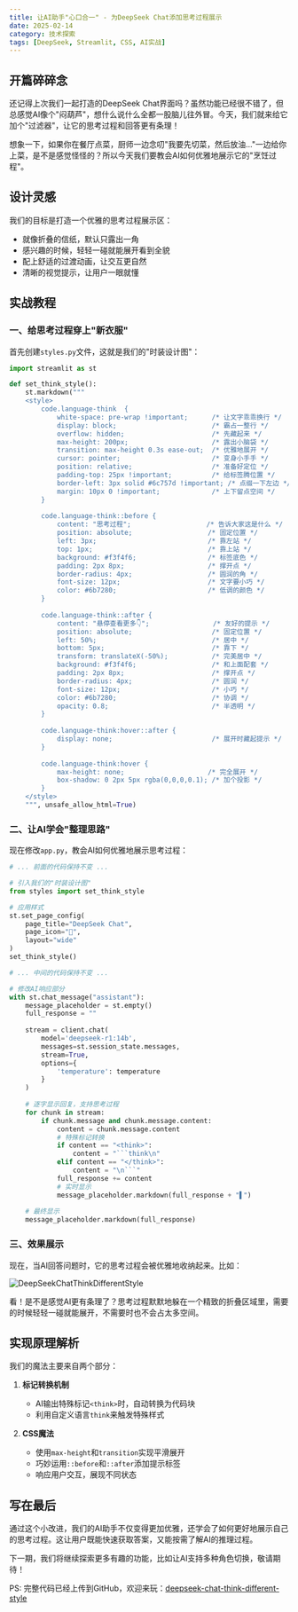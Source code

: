 ```yaml
---
title: 让AI助手"心口合一" - 为DeepSeek Chat添加思考过程展示
date: 2025-02-14
category: 技术探索
tags: [DeepSeek, Streamlit, CSS, AI实战]
---
```


## 开篇碎碎念

还记得上次我们一起打造的DeepSeek Chat界面吗？虽然功能已经很不错了，但总感觉AI像个"闷葫芦"，想什么说什么全都一股脑儿往外冒。今天，我们就来给它加个"过滤器"，让它的思考过程和回答更有条理！

想象一下，如果你在餐厅点菜，厨师一边念叨"我要先切菜，然后放油..."一边给你上菜，是不是感觉怪怪的？所以今天我们要教会AI如何优雅地展示它的"烹饪过程"。

## 设计灵感

我们的目标是打造一个优雅的思考过程展示区：
- 就像折叠的信纸，默认只露出一角
- 感兴趣的时候，轻轻一碰就能展开看到全貌
- 配上舒适的过渡动画，让交互更自然
- 清晰的视觉提示，让用户一眼就懂

## 实战教程

### 一、给思考过程穿上"新衣服"

首先创建`styles.py`文件，这就是我们的"时装设计图"：

```python:styles.py
import streamlit as st

def set_think_style():
    st.markdown("""
    <style>
        code.language-think  {
            white-space: pre-wrap !important;      /* 让文字乖乖换行 */
            display: block;                        /* 霸占一整行 */
            overflow: hidden;                      /* 先藏起来 */
            max-height: 200px;                     /* 露出小脑袋 */
            transition: max-height 0.3s ease-out;  /* 优雅地展开 */
            cursor: pointer;                       /* 变身小手手 */
            position: relative;                    /* 准备好定位 */
            padding-top: 25px !important;          /* 给标签腾位置 */
            border-left: 3px solid #6c757d !important; /* 点缀一下左边 */
            margin: 10px 0 !important;             /* 上下留点空间 */
        }
        
        code.language-think::before {
            content: "思考过程";                   /* 告诉大家这是什么 */
            position: absolute;                   /* 固定位置 */
            left: 3px;                            /* 靠左站 */
            top: 1px;                             /* 靠上站 */
            background: #f3f4f6;                  /* 标签底色 */
            padding: 2px 8px;                     /* 撑开点 */
            border-radius: 4px;                   /* 圆润的角 */
            font-size: 12px;                      /* 文字要小巧 */
            color: #6b7280;                       /* 低调的颜色 */
        }
        
        code.language-think::after {
            content: "悬停查看更多👇";                /* 友好的提示 */
            position: absolute;                    /* 固定位置 */
            left: 50%;                             /* 居中 */
            bottom: 5px;                           /* 靠下 */
            transform: translateX(-50%);           /* 完美居中 */
            background: #f3f4f6;                   /* 和上面配套 */
            padding: 2px 8px;                      /* 撑开点 */
            border-radius: 4px;                    /* 圆润 */
            font-size: 12px;                       /* 小巧 */
            color: #6b7280;                        /* 协调 */
            opacity: 0.8;                          /* 半透明 */
        }
        
        code.language-think:hover::after {
            display: none;                         /* 展开时藏起提示 */
        }
        
        code.language-think:hover {
            max-height: none;                     /* 完全展开 */
            box-shadow: 0 2px 5px rgba(0,0,0,0.1); /* 加个投影 */
        }
    </style>
    """, unsafe_allow_html=True)
```

### 二、让AI学会"整理思路"

现在修改`app.py`，教会AI如何优雅地展示思考过程：

```python:app.py
# ... 前面的代码保持不变 ...

# 引入我们的"时装设计图"
from styles import set_think_style

# 应用样式
st.set_page_config(
    page_title="DeepSeek Chat",
    page_icon="🤖",
    layout="wide"
)
set_think_style()

# ... 中间的代码保持不变 ...

# 修改AI响应部分
with st.chat_message("assistant"):
    message_placeholder = st.empty()
    full_response = ""
    
    stream = client.chat(
        model='deepseek-r1:14b',
        messages=st.session_state.messages,
        stream=True,
        options={
            'temperature': temperature
        }
    )
    
    # 逐字显示回复，支持思考过程
    for chunk in stream:
        if chunk.message and chunk.message.content:
            content = chunk.message.content
            # 特殊标记转换
            if content == "<think>":
                content = "```think\n"
            elif content == "</think>":
                content = "\n```"
            full_response += content
            # 实时显示
            message_placeholder.markdown(full_response + "▌")
    
    # 最终显示
    message_placeholder.markdown(full_response)
```

### 三、效果展示

现在，当AI回答问题时，它的思考过程会被优雅地收纳起来。比如：

![DeepSeekChatThinkDifferentStyle](DeepSeekChatThinkDifferentStyle.png)

看！是不是感觉AI更有条理了？思考过程默默地躲在一个精致的折叠区域里，需要的时候轻轻一碰就能展开，不需要时也不会占太多空间。

## 实现原理解析

我们的魔法主要来自两个部分：

1. **标记转换机制**
   - AI输出特殊标记`<think>`时，自动转换为代码块
   - 利用自定义语言`think`来触发特殊样式

2. **CSS魔法**
   - 使用`max-height`和`transition`实现平滑展开
   - 巧妙运用`::before`和`::after`添加提示标签
   - 响应用户交互，展现不同状态

## 写在最后

通过这个小改进，我们的AI助手不仅变得更加优雅，还学会了如何更好地展示自己的思考过程。这让用户既能快速获取答案，又能按需了解AI的推理过程。

下一期，我们将继续探索更多有趣的功能，比如让AI支持多种角色切换，敬请期待！

PS: 完整代码已经上传到GitHub，欢迎来玩：[deepseek-chat-think-different-style](https://github.com/onewesong/AGIRoadCodeDemo/tree/main/deepseek-chat-think-different-style)
